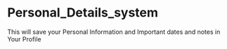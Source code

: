 # Personal_Details_system
This will save your Personal Information and Important dates and notes in Your Profile
